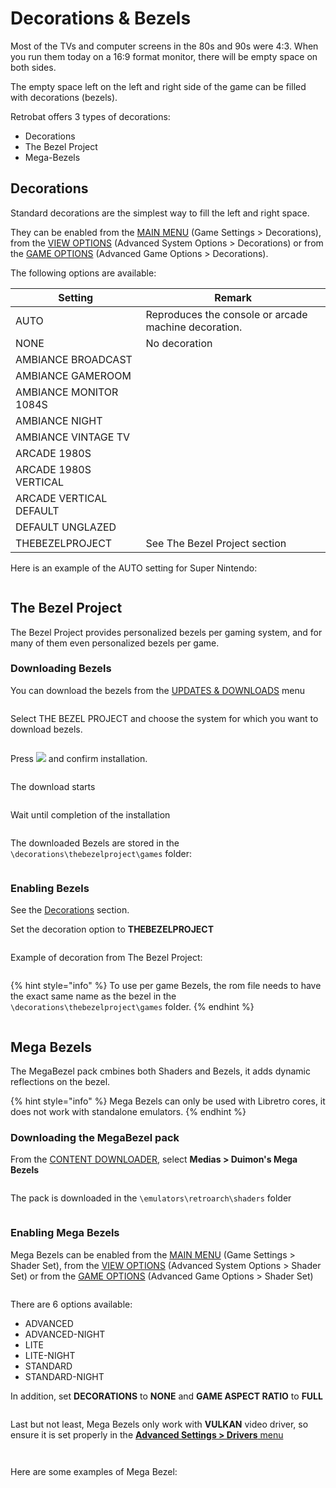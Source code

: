 # Decorations & Bezels

Most of the TVs and computer screens in the 80s and 90s were 4:3. When you run them today on a 16:9 format monitor, there will be empty space on both sides.

The empty space left on the left and right side of the game can be filled with decorations (bezels).

Retrobat offers 3 types of decorations:

* Decorations
* The Bezel Project
* Mega-Bezels

## Decorations

Standard decorations are the simplest way to fill the left and right space.

They can be enabled from the [MAIN MENU](../navigation/main-menu.md#game-settings) (Game Settings > Decorations), from the [VIEW OPTIONS](../navigation/view-options.md#advanced-system-options) (Advanced System Options > Decorations) or from the [GAME OPTIONS](../navigation/game-options.md#advanced-game-options) (Advanced Game Options > Decorations).

The following options are available:

| Setting                 | Remark                                                |
| ----------------------- | ----------------------------------------------------- |
| AUTO                    | Reproduces the console or arcade machine decoration.  |
| NONE                    | No decoration                                         |
| AMBIANCE BROADCAST      |                                                       |
| AMBIANCE GAMEROOM       |                                                       |
| AMBIANCE MONITOR 1084S  |                                                       |
| AMBIANCE NIGHT          |                                                       |
| AMBIANCE VINTAGE TV     |                                                       |
| ARCADE 1980S            |                                                       |
| ARCADE 1980S VERTICAL   |                                                       |
| ARCADE VERTICAL DEFAULT |                                                       |
| DEFAULT UNGLAZED        |                                                       |
| THEBEZELPROJECT         | See The Bezel Project section                         |

Here is an example of the AUTO setting for Super Nintendo:

<figure><img src="https://i.imgur.com/Ew1Ax7s.png" alt=""><figcaption></figcaption></figure>

## The Bezel Project

The Bezel Project provides personalized bezels per gaming system, and for many of them even personalized bezels per game.

### Downloading Bezels

You can download the bezels from the [UPDATES & DOWNLOADS](updates-and-content-download.md#download-content) menu

<figure><img src="https://i.imgur.com/uGK5lHJ.png" alt=""><figcaption></figcaption></figure>

Select THE BEZEL PROJECT and choose the system for which you want to download bezels.

<figure><img src="https://i.imgur.com/DEaOLJT.png" alt=""><figcaption></figcaption></figure>

Press ![](<../.gitbook/assets/image (1) (2) (1).png>) and confirm installation.

<figure><img src="https://i.imgur.com/uKqTGOn.png" alt=""><figcaption></figcaption></figure>

The download starts

<figure><img src="https://i.imgur.com/zBioOvM.png" alt=""><figcaption></figcaption></figure>

Wait until completion of the installation

<figure><img src="https://i.imgur.com/HpZj7Se.png" alt=""><figcaption></figcaption></figure>

The downloaded Bezels are stored in the `\decorations\thebezelproject\games` folder:

<figure><img src="https://i.imgur.com/WPD5p2r.png" alt=""><figcaption></figcaption></figure>

### Enabling Bezels

See the [Decorations](decorations-and-bezels.md#decorations) section.

Set the decoration option to **THEBEZELPROJECT**

<figure><img src="https://i.imgur.com/wg3490A.png" alt=""><figcaption></figcaption></figure>

Example of decoration from The Bezel Project:

<figure><img src="https://i.imgur.com/edBZRpf.png" alt=""><figcaption></figcaption></figure>

{% hint style="info" %}
To use per game Bezels, the rom file needs to have the exact same name as the bezel in the `\decorations\thebezelproject\games` folder.
{% endhint %}

<figure><img src="https://i.imgur.com/j2LoA0W.png" alt=""><figcaption></figcaption></figure>

## Mega Bezels

The MegaBezel pack cmbines both Shaders and Bezels, it adds dynamic reflections on the bezel.

{% hint style="info" %}
Mega Bezels can only be used with Libretro cores, it does not work with standalone emulators.
{% endhint %}

### Downloading the MegaBezel pack

From the [CONTENT DOWNLOADER](updates-and-content-download.md#download-content), select **Medias > Duimon's Mega Bezels**

<figure><img src="https://i.imgur.com/N4qHo9m.png" alt=""><figcaption></figcaption></figure>

The pack is downloaded in the `\emulators\retroarch\shaders` folder

<figure><img src="https://i.imgur.com/NkcPSTu.png" alt=""><figcaption></figcaption></figure>

### Enabling Mega Bezels

Mega Bezels can be enabled from the [MAIN MENU](../navigation/main-menu.md#game-settings) (Game Settings > Shader Set), from the [VIEW OPTIONS](../navigation/view-options.md#advanced-system-options) (Advanced System Options > Shader Set) or from the [GAME OPTIONS](../navigation/game-options.md#advanced-game-options) (Advanced Game Options > Shader Set)

<figure><img src="https://i.imgur.com/lXvxZPy.png" alt=""><figcaption></figcaption></figure>

There are 6 options available:

* ADVANCED
* ADVANCED-NIGHT
* LITE
* LITE-NIGHT
* STANDARD
* STANDARD-NIGHT

In addition, set **DECORATIONS** to **NONE** and **GAME ASPECT RATIO** to **FULL**

<figure><img src="https://i.imgur.com/xFINt8C.png" alt=""><figcaption></figcaption></figure>

Last but not least, Mega Bezels only work with **VULKAN** video driver, so ensure it is set properly in the [**Advanced Settings > Drivers** menu](../navigation/view-options.md#advanced-system-options)

<figure><img src="https://i.imgur.com/nuSg307.png" alt=""><figcaption></figcaption></figure>

<figure><img src="https://i.imgur.com/HVJIY6D.png" alt=""><figcaption></figcaption></figure>

Here are some examples of Mega Bezel:

<figure><img src="https://i.imgur.com/nnAzMON.png" alt=""><figcaption></figcaption></figure>

<figure><img src="https://i.imgur.com/HYSzHRZ.png" alt=""><figcaption></figcaption></figure>

<figure><img src="https://i.imgur.com/mmaoUzW.png" alt=""><figcaption></figcaption></figure>
